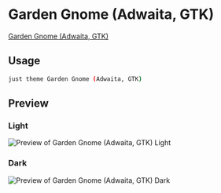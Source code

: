 # Garden Gnome (Adwaita, GTK)

[Garden Gnome (Adwaita, GTK)](https://github.com/oqipodev/)

## Usage

```bash
just theme Garden Gnome (Adwaita, GTK)
```

## Preview

### Light

![Preview of Garden Gnome (Adwaita, GTK) Light](preview-light.png)

### Dark

![Preview of Garden Gnome (Adwaita, GTK) Dark](preview-dark.png)
